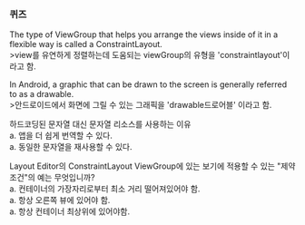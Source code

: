 ### 퀴즈

The type of ViewGroup that helps you arrange the views inside of it in a flexible way is called a ConstraintLayout.  
&#62;view를 유연하게 정렬하는데 도움되는 viewGroup의 유형을 'constraintlayout'이라고 함.  

In Android, a graphic that can be drawn to the screen is generally referred to as a drawable.  
&#62;안드로이드에서 화면에 그릴 수 있는 그래픽을 'drawable드로어블' 이라고 함.  

하드코딩된 문자열 대신 문자열 리소스를 사용하는 이유  
a. 앱을 더 쉽게 번역할 수 있다.  
a. 동일한 문자열을 재사용할 수 있다.   

Layout Editor의 ConstraintLayout ViewGroup에 있는 보기에 적용할 수 있는 "제약조건"의 예는 무엇입니까?  
a. 컨테이너의 가장자리로부터 최소 거리 떨어져있어야 함.  
a. 항상 오른쪽 뷰에 있어야 함.  
a. 항상 컨테이너 최상위에 있어야함.  
